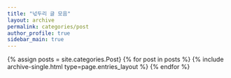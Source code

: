 ```yaml
---
title: "넋두리 글 모음"
layout: archive
permalink: categories/post
author_profile: true
sidebar_main: true
---
```


{% assign posts = site.categories.Post}
{% for post in posts %} {% include archive-single.html type=page.entries_layout %} {% endfor %}